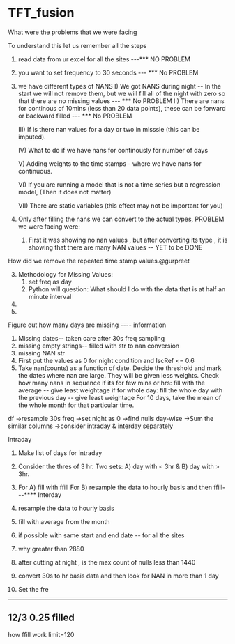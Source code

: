 # TFT_fusion
What were the problems that we were facing

To understand this let us remember all the steps
1) read data from ur excel for all the sites ---*** NO PROBLEM
2) you want to set frequency to 30 seconds --- *** No PROBLEM
3) we have different types of NANS 
	I) We got NANS during night -- In the start we will not remove them, but we will fill all of the night with zero so that there are no missing values 
									--- *** No PROBLEM
	II) There are nans for continous of 10mins (less than 20 data points), these can be forward or backward filled --- *** No PROBLEM

	III) If is there nan values for a  day or two in misssle (this can be imputed).	
		
	IV) What to do if we have nans for continously for number of days
		
	V) Adding weights to the time stamps - where we have nans for continuous. 

	VI) If you are running a model that is not a time series but a regression model, (Then it does not matter) 	
	
	VII) There are static variables (this effect may not be important for you)
	
		
	
2) Only after filling the nans we can convert to the actual types, PROBLEM we were facing were:
	1) First it was showing no nan values , but after converting its type , it is showing that there are many NAN values -- YET to be DONE


How did we remove the repeated time stamp values.@gurpreet

3) Methodology for Missing Values:
   1) set freq as day
	2) Python will question: What should I do with the data that is at half 
   an minute interval
3) 
4) 


Figure out how many days are missing ---- information

1. Missing dates-- taken care after 30s freq sampling
2. missing empty strings-- filled with str to nan conversion
3. missing NAN str 
4. First put the values as 0 for night condition and IscRef <= 0.6 
5. Take nan(counts) as a function of date. Decide the threshold 
and mark the dates where nan are large. They will be given less 
weights. 
   Check how many nans in sequence
   if its for few mins or hrs: fill with the average -- give least weightage
   if for whole day: fill the whole day with the previous day -- give least weightage 
   For 10 days, take the mean of the whole month for that particular time.

df ->resample 30s freq ->set night as 0 ->find nulls day-wise ->Sum the similar columns ->consider intraday & interday separately

Intraday
1. Make list of days for intraday
2. Consider the thres of 3 hr. 
   Two sets: A) day with < 3hr & B) day with > 3hr.
3. For A) fill with ffill
   For B) resample the data to hourly basis and then ffill---****
Interday
1. resample the data to hourly basis
2. fill with average from the month 


1. if possible with same start and end date -- for all the sites
2. why greater than 2880
3. after cutting at night , is the max count of nulls less than 1440
4. convert 30s to hr basis data and then look for NAN in more than 1 day
5. Set the fre
-----------------------------------------------------------------
12/3 0.25 filled 
-----

how ffill work limit=120

